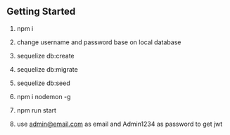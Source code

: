 ## Getting Started

1. npm i

2. change username and password base on local database

3. sequelize db:create

4. sequelize db:migrate

5. sequelize db:seed

6. npm i nodemon -g

7. npm run start

8. use admin@email.com as email and Admin1234 as password to get jwt